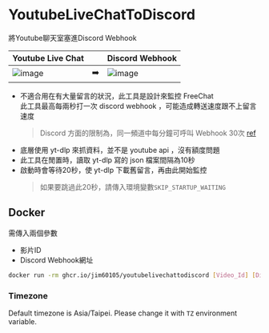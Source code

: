 # YoutubeLiveChatToDiscord

將Youtube聊天室塞進Discord Webhook

|Youtube Live Chat|| Discord Webhook |
|-|-|-|
|![image](https://user-images.githubusercontent.com/16995691/151437691-d525b724-80b6-4e48-851c-2c38aaf1756f.png) |➡️| ![image](https://user-images.githubusercontent.com/16995691/151438025-d0c4a2de-6845-4d64-93db-89afb2f98e45.png)|


- 不適合用在有大量留言的狀況，此工具是設計來監控 FreeChat\
    此工具最高每兩秒打一次 discord webhook ，可能造成轉送速度跟不上留言速度
    > Discord 方面的限制為，同一頻道中每分鐘可呼叫 Webhook 30次 [ref](https://twitter.com/lolpython/status/967621046277820416)
- 底層使用 yt-dlp 來抓資料，並不是 youtube api ，沒有額度問題
- 此工具在閒置時，讀取 yt-dlp 寫的 json 檔案間隔為10秒
- 啟動時會等待20秒，使 yt-dlp 下載舊留言，再由此開始監控
    > 如果要跳過此20秒，請傳入環境變數`SKIP_STARTUP_WAITING`

## Docker

需傳入兩個參數

- 影片ID
- Discord Webhook網址

```sh
docker run -rm ghcr.io/jim60105/youtubelivechattodiscord [Video_Id] [Discord_Webhook_Url]
```

### Timezone

Default timezone is Asia/Taipei. Please change it with `TZ` environment variable.
